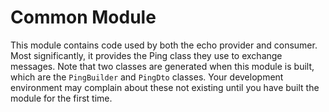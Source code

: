 # Common Module

This module contains code used by both the echo provider and consumer. Most
significantly, it provides the Ping class they use to exchange messages. Note
that two classes are generated when this module is built, which are the
`PingBuilder` and `PingDto` classes. Your development environment may complain
about these not existing until you have built the module for the first time.

